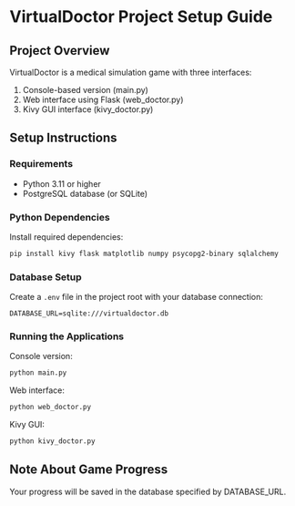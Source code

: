 # VirtualDoctor Project Setup Guide

## Project Overview
VirtualDoctor is a medical simulation game with three interfaces:
1. Console-based version (main.py)
2. Web interface using Flask (web_doctor.py)
3. Kivy GUI interface (kivy_doctor.py)

## Setup Instructions

### Requirements
- Python 3.11 or higher
- PostgreSQL database (or SQLite)

### Python Dependencies
Install required dependencies:

```bash
pip install kivy flask matplotlib numpy psycopg2-binary sqlalchemy
```

### Database Setup
Create a `.env` file in the project root with your database connection:

```
DATABASE_URL=sqlite:///virtualdoctor.db
```

### Running the Applications

Console version:
```bash
python main.py
```

Web interface:
```bash
python web_doctor.py
```

Kivy GUI:
```bash
python kivy_doctor.py
```

## Note About Game Progress
Your progress will be saved in the database specified by DATABASE_URL.